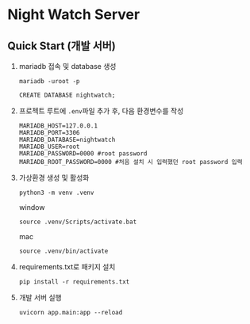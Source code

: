 # Night Watch Server

## Quick Start (개발 서버)

1. mariadb 접속 및 database 생성

   ```
   mariadb -uroot -p
   ```

   ```
   CREATE DATABASE nightwatch;
   ```

2. 프로젝트 루트에 `.env`파일 추가 후, 다음 환경변수를 작성

   ```
   MARIADB_HOST=127.0.0.1
   MARIADB_PORT=3306
   MARIADB_DATABASE=nightwatch
   MARIADB_USER=root
   MARIADB_PASSWORD=0000 #root password
   MARIADB_ROOT_PASSWORD=0000 #처음 설치 시 입력했던 root password 입력
   ```

3. 가상환경 생성 및 활성화

   ```
   python3 -m venv .venv
   ```

   window

   ```
   source .venv/Scripts/activate.bat
   ```

   mac

   ```
   source .venv/bin/activate
   ```

4. requirements.txt로 패키지 설치

   ```
   pip install -r requirements.txt
   ```

5. 개발 서버 실행
   ```
   uvicorn app.main:app --reload
   ```
